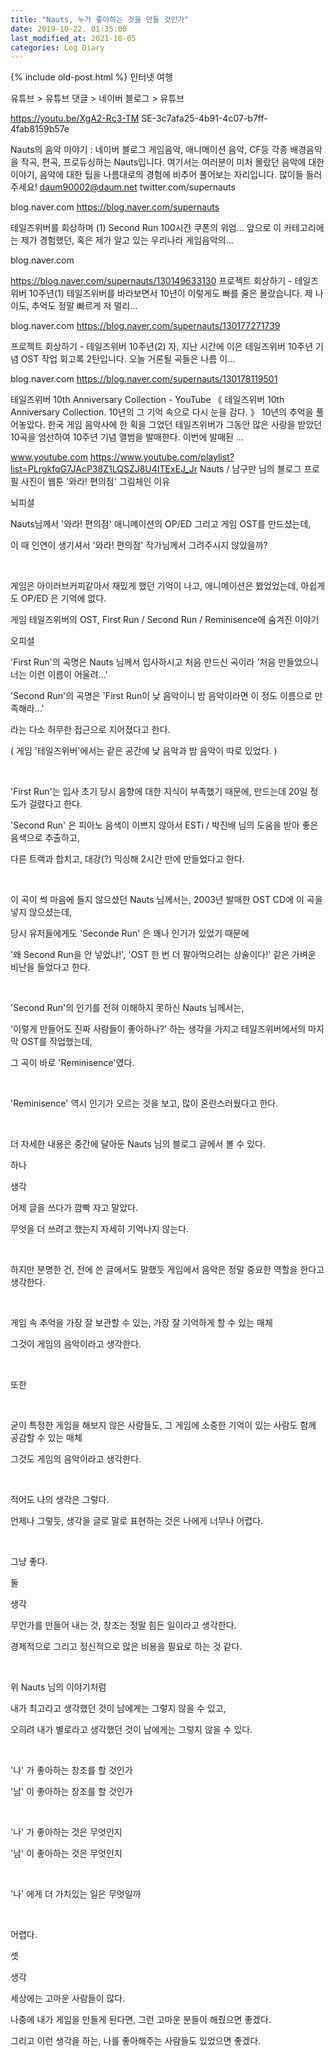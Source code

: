 ```yaml
---
title: "Nauts, 누가 좋아하는 것을 만들 것인가"
date: 2019-10-22. 01:35:00
last_modified_at: 2021-10-05
categories: Log Diary
---
```

{% include old-post.html %}
인터넷 여행

유튜브 > 유튜브 댓글 > 네이버 블로그 > 유튜브

https://youtu.be/XgA2-Rc3-TM
SE-3c7afa25-4b91-4c07-b7ff-4fab8159b57e
 
Nauts의 음악 이야기 : 네이버 블로그
게임음악, 애니메이션 음악, CF등 각종 배경음악을 작곡, 편곡, 프로듀싱하는 Nauts입니다. 여기서는 여러분이 미처 몰랐던 음악에 대한 이야기, 음악에 대한 팁을 나름대로의 경험에 비추어 풀어보는 자리입니다. 많이들 들러 주세요! daum90002@daum.net twitter.com/supernauts

blog.naver.com
https://blog.naver.com/supernauts

 
테일즈위버를 회상하며 (1) Second Run
100시간 쿠폰의 위엄... 앞으로 이 카테고리에는 제가 경험했던, 혹은 제가 알고 있는 우리나라 게임음악의...

blog.naver.com

https://blog.naver.com/supernauts/130149633130
프로젝트 회상하기 - 테일즈위버 10주년(1)
테일즈위버를 바라보면서 10년이 이렇게도 빠를 줄은 몰랐습니다. 제 나이도, 추억도 정말 빠르게 저 멀리...

blog.naver.com
https://blog.naver.com/supernauts/130177271739

프로젝트 회상하기 - 테일즈위버 10주년(2)
자, 지난 시간에 이은 테일즈위버 10주년 기념 OST 작업 회고록 2탄입니다. 오늘 거론될 곡들은 나름 이...

blog.naver.com
https://blog.naver.com/supernauts/130178119501

 
테일즈위버 10th Anniversary Collection - YouTube
《 테일즈위버 10th Anniversary Collection. 10년의 그 기억 속으로 다시 눈을 감다. 》 10년의 추억을 풀어놓았다. 한국 게임 음악사에 한 획을 그었던 테일즈위버가 그동안 많은 사랑을 받았던 10곡을 엄선하여 10주년 기념 앨범을 발매한다. 이번에 발매된 ...

www.youtube.com
https://www.youtube.com/playlist?list=PLrgkfqG7JAcP38Z1LQSZJ8U4ITExEJ_Jr
Nauts / 남구만 님의 블로그 프로필 사진이 웹툰 '와라! 편의점' 그림체인 이유

뇌피셜

Nauts님께서 '와라! 편의점' 애니메이션의 OP/ED 그리고 게임 OST를 만드셨는데,

이 때 인연이 생기셔서 '와라! 편의점' 작가님께서 그려주시지 않았을까?

​

게임은 아이러브커피같아서 재밌게 했던 기억이 나고, 애니메이션은 봤었었는데, 아쉽게도 OP/ED 은 기억에 없다.

게임 테일즈위버의 OST, First Run / Second Run / Reminisence에 숨겨진 이야기

오피셜

'First Run'의 곡명은 Nauts 님께서 입사하시고 처음 만드신 곡이라 '처음 만들었으니 너는 이런 이름이 어울려...'

'Second Run'의 곡명은 'First Run이 낮 음악이니 밤 음악이라면 이 정도 이름으로 만족해라...'

라는 다소 허무한 접근으로 지어졌다고 한다.

( 게임 '테일즈위버'에서는 같은 공간에 낮 음악과 밤 음악이 따로 있었다. )

​

'First Run'는 입사 초기 당시 음향에 대한 지식이 부족했기 때문에, 만드는데 20일 정도가 걸렸다고 한다.

'Second Run' 은 피아노 음색이 이쁘지 않아서 ESTi / 박진배 님의 도움을 받아 좋은 음색으로 추출하고,

다른 트랙과 합치고, 대강(?) 믹싱해 2시간 만에 만들었다고 한다.

​

이 곡이 썩 마음에 들지 않으셨던 Nauts 님께서는, 2003년 발매한 OST CD에 이 곡을 넣지 않으셨는데,

당시 유저들에게도 'Seconde Run' 은 꽤나 인기가 있었기 때문에

'왜 Second Run을 안 넣었냐!', 'OST 한 번 더 팔아먹으려는 상술이다!' 같은 가벼운 비난을 들었다고 한다.

​

'Second Run'의 인기를 전혀 이해하지 못하신 Nauts 님께서는,

'이렇게 만들어도 진짜 사람들이 좋아하나?' 하는 생각을 가지고 테일즈위버에서의 마지막 OST를 작업했는데,

그 곡이 바로 'Reminisence'였다.

​

'Reminisence' 역시 인기가 오르는 것을 보고, 많이 혼란스러웠다고 한다.

​

더 자세한 내용은 중간에 달아둔 Nauts 님의 블로그 글에서 볼 수 있다.

하나

생각

어제 글을 쓰다가 깜빡 자고 말았다.

무엇을 더 쓰려고 했는지 자세히 기억나지 않는다.

​

하지만 분명한 건, 전에 쓴 글에서도 말했듯 게임에서 음악은 정말 중요한 역할을 한다고 생각한다.

​

게임 속 추억을 가장 잘 보관할 수 있는, 가장 잘 기억하게 할 수 있는 매체

그것이 게임의 음악이라고 생각한다.

​

또한

​

굳이 특정한 게임을 해보지 않은 사람들도, 그 게임에 소중한 기억이 있는 사람도 함께 공감할 수 있는 매체

그것도 게임의 음악이라고 생각한다.

​

적어도 나의 생각은 그렇다.

언제나 그렇듯, 생각을 글로 말로 표현하는 것은 나에게 너무나 어렵다.

​

그냥 좋다.

둘

생각

무언가를 만들어 내는 것, 창조는 정말 힘든 일이라고 생각한다.

경제적으로 그리고 정신적으로 많은 비용을 필요로 하는 것 같다.

​

위 Nauts 님의 이야기처럼

내가 최고라고 생각했던 것이 남에게는 그렇지 않을 수 있고,

오히려 내가 별로라고 생각했던 것이 남에게는 그렇지 않을 수 있다.

​

'나' 가 좋아하는 창조를 할 것인가

'남' 이 좋아하는 창조를 할 것인가

​

'나' 가 좋아하는 것은 무엇인지

'남' 이 좋아하는 것은 무엇인지

​

'나' 에게 더 가치있는 일은 무엇일까

​

어렵다.

셋

생각

세상에는 고마운 사람들이 많다.

나중에 내가 게임을 만들게 된다면, 그런 고마운 분들이 해줬으면 좋겠다.

그리고 이런 생각을 하는, 나를 좋아해주는 사람들도 있었으면 좋겠다.

